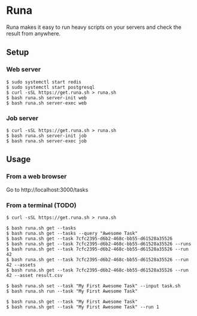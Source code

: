 # Runa

Runa makes it easy to run heavy scripts on your servers and check the result from anywhere.

## Setup

### Web server

    $ sudo systemctl start redis
    $ sudo systemctl start postgresql
    $ curl -sSL https://get.runa.sh > runa.sh
    $ bash runa.sh server-init web
    $ bash runa.sh server-exec web

### Job server

    $ curl -sSL https://get.runa.sh > runa.sh
    $ bash runa.sh server-init job
    $ bash runa.sh server-exec job

## Usage

### From a web browser

Go to http://localhost:3000/tasks

### From a terminal (TODO)

    $ curl -sSL https://get.runa.sh > runa.sh

    $ bash runa.sh get --tasks
    $ bash runa.sh get --tasks --query "Awesome Task"
    $ bash runa.sh get --task 7cfc2395-d6b2-468c-bb55-d61528a35526
    $ bash runa.sh get --task 7cfc2395-d6b2-468c-bb55-d61528a35526 --runs
    $ bash runa.sh get --task 7cfc2395-d6b2-468c-bb55-d61528a35526 --run 42
    $ bash runa.sh get --task 7cfc2395-d6b2-468c-bb55-d61528a35526 --run 42 --assets
    $ bash runa.sh get --task 7cfc2395-d6b2-468c-bb55-d61528a35526 --run 42 --asset result.csv

    $ bash runa.sh set --task "My First Awesome Task" --input task.sh
    $ bash runa.sh run --task "My First Awesome Task"

    $ bash runa.sh get --task "My First Awesome Task"
    $ bash runa.sh get --task "My First Awesome Task" --run 1
